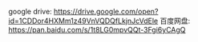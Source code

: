 google drive: https://drive.google.com/open?id=1CDDor4HXMm1z49VnVQDQfLkjnJcVdEle
百度网盘: https://pan.baidu.com/s/1t8LG0mpvQQt-3Fgi6yCAgQ